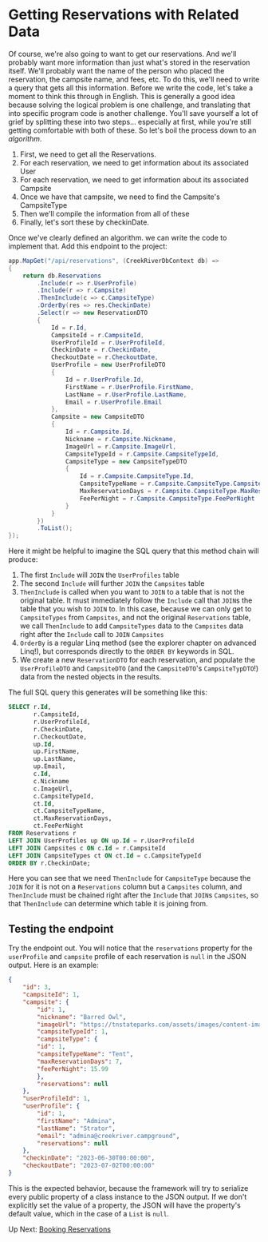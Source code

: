 # Getting Reservations with Related Data

Of course, we're also going to want to get our reservations. And we'll probably want more information than just what's stored in the reservation itself. We'll probably want the name of the person who placed the reservation, the campsite name, and fees, etc. To do this, we'll need to write a query that gets all this information. Before we write the code, let's take a moment to think this through in English. This is generally a good idea because solving the logical problem is one challenge, and translating that into specific program code is another challenge. You'll save yourself a lot of grief by splitting these into two steps... especially at first, while you're still getting comfortable with both of these. So let's boil the process down to an _algorithm_.

1. First, we need to get all the Reservations.
2. For each reservation, we need to get information about its associated User
2. For each reservation, we need to get information about its associated Campsite
3. Once we have that campsite, we need to find the Campsite's CampsiteType
4. Then we'll compile the information from all of these
5. Finally, let's sort these by checkinDate.

Once we've clearly defined an algorithm. we can write the code to implement that. Add this endpoint to the project:
``` csharp
app.MapGet("/api/reservations", (CreekRiverDbContext db) =>
{
    return db.Reservations
        .Include(r => r.UserProfile)
        .Include(r => r.Campsite)
        .ThenInclude(c => c.CampsiteType)
        .OrderBy(res => res.CheckinDate)
        .Select(r => new ReservationDTO
        {
            Id = r.Id,
            CampsiteId = r.CampsiteId,
            UserProfileId = r.UserProfileId,
            CheckinDate = r.CheckinDate,
            CheckoutDate = r.CheckoutDate,
            UserProfile = new UserProfileDTO
            {
                Id = r.UserProfile.Id,
                FirstName = r.UserProfile.FirstName,
                LastName = r.UserProfile.LastName,
                Email = r.UserProfile.Email
            },
            Campsite = new CampsiteDTO
            {
                Id = r.Campsite.Id,
                Nickname = r.Campsite.Nickname,
                ImageUrl = r.Campsite.ImageUrl,
                CampsiteTypeId = r.Campsite.CampsiteTypeId,
                CampsiteType = new CampsiteTypeDTO
                {
                    Id = r.Campsite.CampsiteType.Id,
                    CampsiteTypeName = r.Campsite.CampsiteType.CampsiteTypeName,
                    MaxReservationDays = r.Campsite.CampsiteType.MaxReservationDays,
                    FeePerNight = r.Campsite.CampsiteType.FeePerNight
                }
            }
        })
        .ToList();
});
```

Here it might be helpful to imagine the SQL query that this method chain will produce:
1. The first `Include` will `JOIN` the `UserProfiles` table
1. The second `Include` will further `JOIN` the `Campsites` table
1. `ThenInclude` is called when you want to `JOIN` to a table that is not the original table. It must immediately follow the `Include` call that `JOIN`s the table that you wish to `JOIN` to. In this case, because we can only get to `CampsiteTypes` from `Campsites`, and not the original `Reservations` table, we call `ThenInclude` to add `CampsiteTypes` data to the `Campsites` data right after the `Include` call to `JOIN` `Campsites`
1. `OrderBy` is a regular Linq method (see the explorer chapter on advanced Linq!), but corresponds directly to the `ORDER BY` keywords in SQL. 
1. We create a new `ReservationDTO` for each reservation, and populate the `UserProfileDTO` and `CampsiteDTO` (and the `CampsiteDTO`'s `CampsiteTypDTO`!) data from the nested objects in the results.

The full SQL query this generates will be something like this:
``` sql
SELECT r.Id,
       r.CampsiteId,
       r.UserProfileId,
       r.CheckinDate,
       r.CheckoutDate,
       up.Id,
       up.FirstName,
       up.LastName,
       up.Email,
       c.Id, 
       c.Nickname
       c.ImageUrl,
       c.CampsiteTypeId, 
       ct.Id,
       ct.CampsiteTypeName,
       ct.MaxReservationDays,
       ct.FeePerNight
FROM Reservations r
LEFT JOIN UserProfiles up ON up.Id = r.UserProfileId
LEFT JOIN Campsites c ON c.Id = r.CampsiteId
LEFT JOIN CampsiteTypes ct ON ct.Id = c.CampsiteTypeId
ORDER BY r.CheckinDate;
```
Here you can see that we need `ThenInclude` for `CampsiteType` because the `JOIN` for it is not on a `Reservations` column but a `Campsites` column, and `ThenInclude` must be chained right after the `Include` that `JOIN`s `Campsites`, so that `ThenInclude` can determine which table it is joining from.  

## Testing the endpoint
Try the endpoint out. You will notice that the `reservations` property for the `userProfile` and `campsite` profile of each reservation is `null` in the JSON output. Here is an example:
``` json
{
    "id": 3,
    "campsiteId": 1,
    "campsite": {
        "id": 1,
        "nickname": "Barred Owl",
        "imageUrl": "https://tnstateparks.com/assets/images/content-images/campgrounds/249/colsp-area2-site73.jpg",
        "campsiteTypeId": 1,
        "campsiteType": {
        "id": 1,
        "campsiteTypeName": "Tent",
        "maxReservationDays": 7,
        "feePerNight": 15.99
        },
        "reservations": null
    },
    "userProfileId": 1,
    "userProfile": {
        "id": 1,
        "firstName": "Admina",
        "lastName": "Strator",
        "email": "admina@creekriver.campground",
        "reservations": null
    },
    "checkinDate": "2023-06-30T00:00:00",
    "checkoutDate": "2023-07-02T00:00:00"
}
```
This is the expected behavior, because the framework will try to serialize every public property of a class instance to the JSON output. If we don't explicitly set the value of a property, the JSON will have the property's default value, which in the case of a `List` is `null`.

Up Next: [Booking Reservations](./creek-river-book-reservation.md)